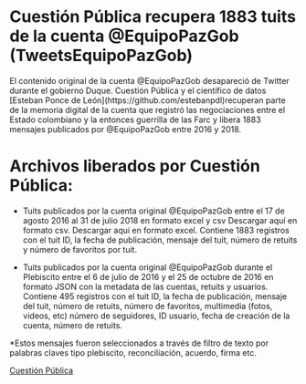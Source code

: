 # Cuestión Pública recupera 1883 tuits de la cuenta @EquipoPazGob (TweetsEquipoPazGob)

<p>El contenido original de la cuenta @EquipoPazGob desapareció de Twitter durante el gobierno Duque. Cuestión Pública y el científico de datos [Esteban Ponce de León](https://github.com/estebanpdl)recuperan parte de la memoria digital de la cuenta que registró las negociaciones entre el Estado colombiano y la entonces guerrilla de las Farc y libera 1883 mensajes publicados por @EquipoPazGob entre 2016 y 2018. </p> 


# Archivos liberados por Cuestión Pública:

- Tuits publicados por la cuenta original @EquipoPazGob entre el 17 de agosto 2016 al 31 de julio 2018 en formato excel y csv Descargar aquí en formato csv. Descargar aquí en formato excel. 
Contiene 1883 registros con el tuit ID, la fecha de publicación, mensaje del tuit, número de retuits y número de favoritos por tuit. 

- Tuits publicados por la cuenta original @EquipoPazGob durante el Plebiscito entre el 6 de julio de 2016 y el 25 de octubre de 2016 en formato JSON con la metadata de las cuentas, retuits y usuarios.  
Contiene 495 registros con el tuit ID, la fecha de publicación, mensaje del tuit, número de retuits, número de favoritos, multimedia (fotos, videos, etc) número de seguidores, ID usuario, fecha de creación de la cuenta, número de retuits.

*Estos mensajes fueron seleccionados a través de filtro de texto por palabras claves tipo plebiscito, reconciliación, acuerdo, firma etc.

[Cuestión Pública](www.cuestionpublica.com)

